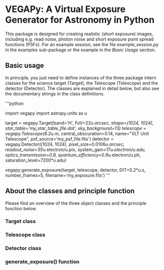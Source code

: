 # VEGAPy: A Virtual Exposure Generator for Astronomy in Python

This package is designed for creating realistic (short exposure) images, including e.g. read noise, photon noise and short exposure point spread functions (PSFs). For an example session, see the file example_session.py in the examples sub-package or the example in the _Basic Usage_ section.

## Basic usage
In principle, you just need to define instances of the three package intern classes for the science target (Target), the Telescope (Telescope) and the detector (Detector). The classes are explained in detail below, but also see the documentary strings in the class definitions.

'''python

import vegapy
import astropy.units as u

target = vegapy.Target(band='H', FoV=22*u.arcsec, shape=(1024, 1024), star_table='my_star_table_file.dat', sky_background=13)
telescope = vegapy.Telescope(8.2*u.m, central_obscuration=0.14, name="VLT Unit Telescope", psf_source='my_psf_file.fits')
detector = vegapy.Detector((1024, 1024), pixel_size=0.0106*u.arcsec, readout_noise=35*u.electron/u.pix, system_gain=17*u.electron/u.adu, optics_transmission=0.9, quantum_efficiency=0.9*u.electron/u.ph, saturation_level=7200*u.adu)

vegapy.generate_exposure(target, telescope, detector, DIT=0.2*u.s, number_frames=5, filename='my_exposure.fits')
'''

## About the classes and principle function
Please find an overview of the three object classes and the principle function below.

### Target class

### Telescope class

### Detector class

### generate_exposure() function
